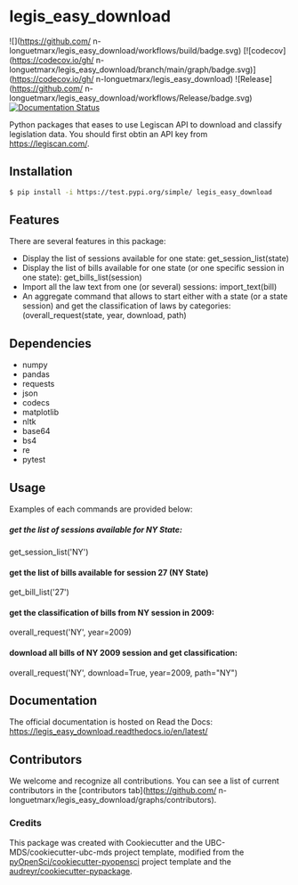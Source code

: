 # legis_easy_download 

![](https://github.com/ n-longuetmarx/legis_easy_download/workflows/build/badge.svg) [![codecov](https://codecov.io/gh/ n-longuetmarx/legis_easy_download/branch/main/graph/badge.svg)](https://codecov.io/gh/ n-longuetmarx/legis_easy_download) ![Release](https://github.com/ n-longuetmarx/legis_easy_download/workflows/Release/badge.svg) [![Documentation Status](https://readthedocs.org/projects/legis_easy_download/badge/?version=latest)](https://legis_easy_download.readthedocs.io/en/latest/?badge=latest)

Python packages that eases to use Legiscan API to download and classify legislation data. 
You should first obtin an API key from https://legiscan.com/. 

## Installation

```bash
$ pip install -i https://test.pypi.org/simple/ legis_easy_download
```

## Features

There are several features in this package: 
- Display the list of sessions available for one state: get_session_list(state)
- Display the list of bills available for one state (or one specific session in one state): get_bills_list(session)
- Import all the law text from one (or several) sessions: import_text(bill)
- An aggregate command that allows to start either with a state (or a state session) and get the classification of laws by categories: (overall_request(state, year, download, path)

## Dependencies
- numpy 
- pandas
- requests
- json
- codecs
- matplotlib
- nltk 
- base64
- bs4
- re
- pytest

## Usage

Examples of each commands are provided below: 

##### get the list of sessions available for NY State: 
get_session_list('NY')

#### get the list of bills available for session 27 (NY State)
get_bill_list('27')

#### get the classification of bills from NY session in 2009: 
overall_request('NY', year=2009)

#### download all bills of NY 2009 session and get classification: 
overall_request('NY', download=True, year=2009,  path="NY")


## Documentation

The official documentation is hosted on Read the Docs: https://legis_easy_download.readthedocs.io/en/latest/

## Contributors

We welcome and recognize all contributions. You can see a list of current contributors in the [contributors tab](https://github.com/ n-longuetmarx/legis_easy_download/graphs/contributors).

### Credits

This package was created with Cookiecutter and the UBC-MDS/cookiecutter-ubc-mds project template, modified from the [pyOpenSci/cookiecutter-pyopensci](https://github.com/pyOpenSci/cookiecutter-pyopensci) project template and the [audreyr/cookiecutter-pypackage](https://github.com/audreyr/cookiecutter-pypackage).
